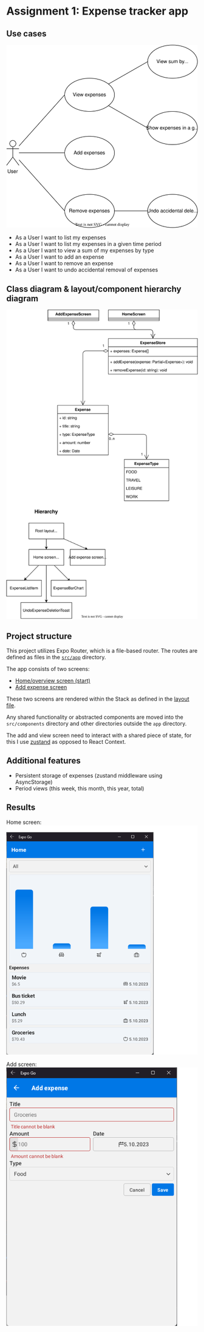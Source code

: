 # Assignment 1: Expense tracker app

## Use cases

![Use cases](docs/use-cases.drawio.svg)

- As a User I want to list my expenses
- As a User I want to list my expenses in a given time period
- As a User I want to view a sum of my expenses by type
- As a User I want to add an expense
- As a User I want to remove an expense
- As a User I want to undo accidental removal of expenses

## Class diagram & layout/component hierarchy diagram

![diagram](docs/diagram.drawio.svg)

## Project structure

This project utilizes Expo Router, which is a file-based router. The routes are defined as files in the [`src/app`](src/app) directory.

The app consists of two screens:

- [Home/overview screen (start)](src/app/index.tsx)
- [Add expense screen](src/app/add.tsx)

These two screens are rendered within the Stack as defined in the [layout file](src/app/_layout.tsx).

Any shared functionality or abstracted components are moved into the `src/components` directory and other directories outside the `app` directory.

The add and view screen need to interact with a shared piece of state, for this I use [zustand](https://docs.pmnd.rs/zustand/getting-started/introduction) as opposed to React Context.

## Additional features

- Persistent storage of expenses (zustand middleware using AsyncStorage)
- Period views (this week, this month, this year, total)

## Results

Home screen:  
![home](docs/assets/home-screen.png)

Add screen:  
![add](docs/assets/add-screen.png)
